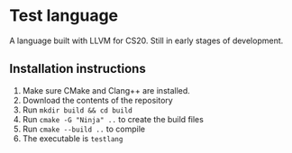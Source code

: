 # Test language
A language built with LLVM for CS20. Still in early stages of development.

## Installation instructions
1. Make sure CMake and Clang++ are installed.
2. Download the contents of the repository
3. Run ``mkdir build && cd build``
4. Run ``cmake -G "Ninja" ..`` to create the build files
5. Run ``cmake --build ..`` to compile
6. The executable is ``testlang``